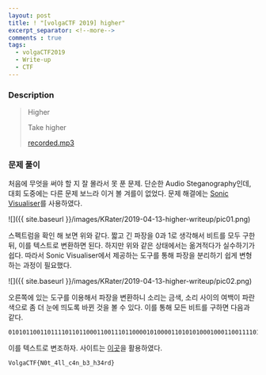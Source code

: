 ```yaml
---
layout: post
title: ! "[volgaCTF 2019] higher"
excerpt_separator: <!--more-->
comments : true
tags:
  - volgaCTF2019
  - Write-up
  - CTF
---
```


### Description

> Higher
>
> Take higher
>
> [recorded.mp3](https://q.2019.volgactf.ru/files/7863b4733a16ece2b4cefd899489017d/recorded.mp3)


<!--more-->

### 문제 풀이

처음에 무엇을 써야 할 지 잘 몰라서 못 푼 문제. 단순한 Audio Steganography인데, 대회 도중에는 다른 문제 보느라 이거 볼 겨를이 없었다. 문제 해결에는 [Sonic Visualiser](https://www.sonicvisualiser.org/)를 사용하였다.

![]({{ site.baseurl }}/images/KRater/2019-04-13-higher-writeup/pic01.png)

스펙트럼을 확인 해 보면 위와 같다. 짧고 긴 파장을 0과 1로 생각해서 비트를 모두 구한 뒤, 이를 텍스트로 변환하면 된다. 하지만 위와 같은 상태에서는 옮겨적다가 실수하기가 쉽다. 따라서 Sonic Visualiser에서 제공하는 도구를 통해 파장을 분리하기 쉽게 변형하는 과정이 필요했다.

![]({{ site.baseurl }}/images/KRater/2019-04-13-higher-writeup/pic02.png)

오른쪽에 있는 도구를 이용해서 파장을 변환하니 소리는 금색, 소리 사이의 여백이 파란색으로 좀 더 눈에 띄도록 바뀐 것을 볼 수 있다. 이를 통해 모든 비트를 구하면 다음과 같다.

```
010101100110111101101100011001110110000101000011010101000100011001111011010011100011000001110100010111110011010001101100011011000101111101100011001101000110111001011111011000100011001101011111011010000011001100110100011100100110010001111101
```

이를 텍스트로 변조하자. 사이트는 [이곳](https://cryptii.com/pipes/binary-decoder)을 활용하였다.

```VolgaCTF{N0t_4ll_c4n_b3_h34rd}```
<!--stackedit_data:
eyJoaXN0b3J5IjpbNzcyMjE5NThdfQ==
-->